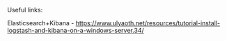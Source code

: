 Useful links:

Elasticsearch+Kibana - https://www.ulyaoth.net/resources/tutorial-install-logstash-and-kibana-on-a-windows-server.34/